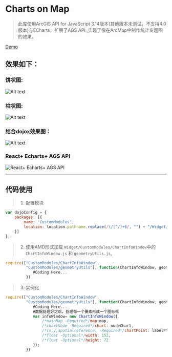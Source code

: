 # Charts on Map

> 此库使用ArcGIS API for JavaScript 3.14版本(其他版本未测试，不支持4.0版本)与ECharts，扩展了AGS API ,实现了像在ArcMap中制作统计专题图的效果。

[Demo](https://guzhongren.github.io/ChartOnMap/examples/ChartsOnMap-pie.html)

## 效果如下：
### 饼状图:
![Alt text](examples/images/AGSECharts-pie.gif "AGSECharts饼状图")

### 柱状图:
![Alt text](examples/images/AGSECharts-bar.gif "AGSECharts柱状图")

### 结合dojox效果图：
![Alt text](examples/images/AGSdojox-pie.gif "AGSECharts柱状图")
### React+ Echarts+ AGS API
![React+ Echarts+ AGS API](examples/images/jzfp.gif)
___
## 代码使用
> 1. 配置模块
```JavaScript
var dojoConfig = {
    packages: [{
        name: "CustomModules",
        location: location.pathname.replace(/\/[^/]+$/, "") + "/Widget/CustomModules"
    }]
};
```
> 2. 使用AMD形式加载 `Widget/CustomModules/ChartInfoWindow`中的`ChartInfoWindow.js` 和 `geometryUtils.js`,
```JavaScript
require(["CustomModules/ChartInfoWindow",
         "CustomModules/geometryUtils"], function(ChartInfoWindow, geometryUtils){
            #Coding Here...
         })
```
> 3. 实例化
```JavaScript
require(["CustomModules/ChartInfoWindow",
         "CustomModules/geometryUtils"], function(ChartInfoWindow, geometryUtils){
            #Coding Here...
            #数据处理好之后，处理每一个要素形成一个图标框
            var infoWindow= new ChartInfoWindow({
                /*mainMap -Required*/map:map,
                /*chartNode -Required*/chart: nodeChart,
                /*(x,y,spatialreference) -Required*/chartPoint: labelPt,
                /*float -Optional*/width: 152,
                /*float -Optional*/height: 72
            });
         })
```
